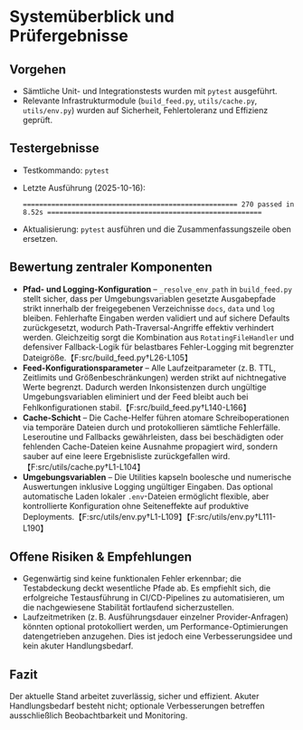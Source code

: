 # Systemüberblick und Prüfergebnisse

## Vorgehen
- Sämtliche Unit- und Integrationstests wurden mit `pytest` ausgeführt.
- Relevante Infrastrukturmodule (`build_feed.py`, `utils/cache.py`, `utils/env.py`) wurden auf Sicherheit, Fehlertoleranz und Effizienz geprüft.

## Testergebnisse
- Testkommando: `pytest`
- Letzte Ausführung (2025-10-16):

  ```text
  ===================================================== 270 passed in 8.52s =====================================================
  ```

- Aktualisierung: `pytest` ausführen und die Zusammenfassungszeile oben ersetzen.

## Bewertung zentraler Komponenten
- **Pfad- und Logging-Konfiguration** – `_resolve_env_path` in `build_feed.py` stellt sicher, dass per Umgebungsvariablen gesetzte Ausgabepfade strikt innerhalb der freigegebenen Verzeichnisse `docs`, `data` und `log` bleiben. Fehlerhafte Eingaben werden validiert und auf sichere Defaults zurückgesetzt, wodurch Path-Traversal-Angriffe effektiv verhindert werden. Gleichzeitig sorgt die Kombination aus `RotatingFileHandler` und defensiver Fallback-Logik für belastbares Fehler-Logging mit begrenzter Dateigröße.【F:src/build_feed.py†L26-L105】
- **Feed-Konfigurationsparameter** – Alle Laufzeitparameter (z. B. TTL, Zeitlimits und Größenbeschränkungen) werden strikt auf nichtnegative Werte begrenzt. Dadurch werden Inkonsistenzen durch ungültige Umgebungsvariablen eliminiert und der Feed bleibt auch bei Fehlkonfigurationen stabil.【F:src/build_feed.py†L140-L166】
- **Cache-Schicht** – Die Cache-Helfer führen atomare Schreiboperationen via temporäre Dateien durch und protokollieren sämtliche Fehlerfälle. Leseroutine und Fallbacks gewährleisten, dass bei beschädigten oder fehlenden Cache-Dateien keine Ausnahme propagiert wird, sondern sauber auf eine leere Ergebnisliste zurückgefallen wird.【F:src/utils/cache.py†L1-L104】
- **Umgebungsvariablen** – Die Utilities kapseln boolesche und numerische Auswertungen inklusive Logging ungültiger Eingaben. Das optional automatische Laden lokaler `.env`-Dateien ermöglicht flexible, aber kontrollierte Konfiguration ohne Seiteneffekte auf produktive Deployments.【F:src/utils/env.py†L1-L109】【F:src/utils/env.py†L111-L190】

## Offene Risiken & Empfehlungen
- Gegenwärtig sind keine funktionalen Fehler erkennbar; die Testabdeckung deckt wesentliche Pfade ab. Es empfiehlt sich, die erfolgreiche Testausführung in CI/CD-Pipelines zu automatisieren, um die nachgewiesene Stabilität fortlaufend sicherzustellen.
- Laufzeitmetriken (z. B. Ausführungsdauer einzelner Provider-Anfragen) könnten optional protokolliert werden, um Performance-Optimierungen datengetrieben anzugehen. Dies ist jedoch eine Verbesserungsidee und kein akuter Handlungsbedarf.

## Fazit
Der aktuelle Stand arbeitet zuverlässig, sicher und effizient. Akuter Handlungsbedarf besteht nicht; optionale Verbesserungen betreffen ausschließlich Beobachtbarkeit und Monitoring.
